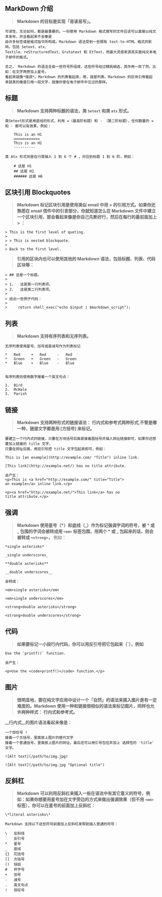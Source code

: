 MarkDown 介绍
----------
> __Markdown 的目标是实现「易读易写」。__

	可读性，无论如何，都是最重要的。一份使用 Markdown 格式撰写的文件应该可以直接以纯文本发布，并且看起来不会像是
	由许多标签或是格式指令所构成。Markdown 语法受到一些既有 text-to-HTML 格式的影响，包括 Setext、atx、
	Textile、reStructuredText、Grutatext 和 EtText，而最大灵感来源其实是纯文本电子邮件的格式。

	总之， Markdown 的语法全由一些符号所组成，这些符号经过精挑细选，其作用一目了然。比如：在文字两旁加上星号，
	看起来就像*强调*。Markdown 的列表看起来，嗯，就是列表。Markdown 的区块引用看起
	来就真的像是引用一段文字，就像你曾在电子邮件中见过的那样。

标题
-------
> __Markdown 支持两种标题的语法，类 `Setext` 和类 `atx` 形式。__

	类Setext形式是用底线的形式，利用 =（最高阶标题）和 - （第二阶标题），任何数量的 = 和 - 都可以有效果，例如：
		
		This is an H1
		============
		This is an H2
		----------

	类 Atx 形式则是在行首插入 1 到 6 个 # ，对应到标题 1 到 6 阶，例如：
		
		# 这是 H1
		## 这是 H2
		###### 这是 H6

区块引用 Blockquotes
-------

> __Markdown 标记区块引用是使用类似 email 中用 > 的引用方式。如果你还熟悉在 email 信件中的引言部分，你就知道怎么在 Markdown 文件中建立一个区块引用，那会看起来像是你自己先断好行，然后在每行的最前面加上 > ：__


	> This is the first level of quoting.
	>
	> > This is nested blockquote.
	>
	> Back to the first level.

> __引用的区块内也可以使用其他的 Markdown 语法，包括标题、列表、代码区块等：__

	> ## 这是一个标题。
	> 
	> 1.   这是第一行列表项。
	> 2.   这是第二行列表项。
	> 
	> 给出一些例子代码：
	> 
	>     return shell_exec("echo $input | $markdown_script");

列表
----

> __Markdown 支持有序列表和无序列表。__
	
	无序列表使用星号、加号或是减号作为列表标记

	*   Red  	+   Red  	-   Red
	*   Green	+   Green	-   Green
	*   Blue 	+   Blue 	-   Blue


	有序列表则使用数字接着一个英文句点：

	1.  Bird
	2.  McHale
	3.  Parish

链接
----

> __Markdown 支持两种形式的链接语法： 行内式和参考式两种形式,不管是哪一种，链接文字都是用 [方括号] 来标记。__
	
	要建立一个行内式的链接，只要在方块括号后面紧接着圆括号并插入网址链接即可，如果你还想要加上链接的 title 文字，
	只要在网址后面，用双引号把 title 文字包起来即可，例如：

	This is [an example](http://example.com/ "Title") inline link.

	[This link](http://example.net/) has no title attribute.

	会产生：
	<p>This is <a href="http://example.com/" title="Title">
	an example</a> inline link.</p>

	<p><a href="http://example.net/">This link</a> has no
	title attribute.</p>

强调
----

>	__Markdown 使用星号（*）和底线（_）作为标记强调字词的符号，被 * 或 _ 包围的字词会被转成用 `<em>` 标签包围，用两个 * 或 _ 包起来的话，则会被转成 `<strong>`，__
	例如：

	*single asterisks*

	_single underscores_

	**double asterisks**

	__double underscores__

	会转成：

	<em>single asterisks</em>

	<em>single underscores</em>

	<strong>double asterisks</strong>

	<strong>double underscores</strong>

代码
----

> __如果要标记一小段行内代码，你可以用反引号把它包起来（`），例如__

	Use the `printf()` function.

	会产生：

	<p>Use the <code>printf()</code> function.</p>

图片
----

> __很明显地，要在纯文字应用中设计一个「自然」的语法来插入图片是有一定难度的。Markdown 使用一种和链接很相似的语法来标记图片，同样也允许两种样式： 行内式和参考式。__

   __行内式__的图片语法看起来像是：

	一个惊叹号 !
	接着一个方括号，里面放上图片的替代文字
	接着一个普通括号，里面放上图片的网址，最后还可以用引号包住并加上 选择性的 'title' 文字。

	![Alt text](/path/to/img.jpg)

	![Alt text](/path/to/img.jpg "Optional title")


反斜杠
----

> __Markdown 可以利用反斜杠来插入一些在语法中有其它意义的符号，例如：如果你想要用星号加在文字旁边的方式来做出强调效果（但不用 `<em>` 标签），你可以在星号的前面加上反斜杠：__

	\*literal asterisks\*

	Markdown 支持以下这些符号前面加上反斜杠来帮助插入普通的符号：

	\   反斜线
	`   反引号
	*   星号
	_   底线
	{}  花括号
	[]  方括号
	()  括弧
	#   井字号
	+   加号
	-   减号
	.   英文句点
	!   惊叹号
